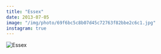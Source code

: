 ```yaml
---
title: "Essex"
date: 2013-07-05
image: "/img/photo/69f6bc5c8b07d45c72763f82bbe2c6c1.jpg"
instagram: true
---
```


![Essex](/img/photo/69f6bc5c8b07d45c72763f82bbe2c6c1.jpg)
